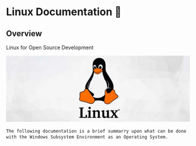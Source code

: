 # Linux Documentation :penguin:
## Overview 

Linux for Open Source Development

![Linux distribution logo](Images/Linux-scaled.jpg)

    The following documentation is a brief summarry upon what can be done with the Windows Subsystem Environment as an Operating System.
